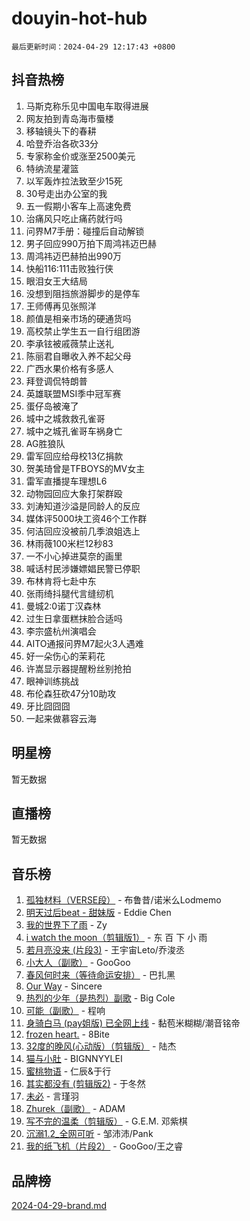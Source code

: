 # douyin-hot-hub

`最后更新时间：2024-04-29 12:17:43 +0800`

## 抖音热榜

1. 马斯克称乐见中国电车取得进展
1. 网友拍到青岛海市蜃楼
1. 移轴镜头下的春耕
1. 哈登乔治各砍33分
1. 专家称金价或涨至2500美元
1. 特纳流星灌篮
1. 以军轰炸拉法致至少15死
1. 30号走出办公室的我
1. 五一假期小客车上高速免费
1. 治痛风只吃止痛药就行吗
1. 问界M7手册：碰撞后自动解锁
1. 男子回应990万拍下周鸿祎迈巴赫
1. 周鸿祎迈巴赫拍出990万
1. 快船116:111击败独行侠
1. 眼泪女王大结局
1. 没想到阻挡旅游脚步的是停车
1. 王师傅再见张照洋
1. 颜值是相亲市场的硬通货吗
1. 高校禁止学生五一自行组团游
1. 李承铉被戚薇禁止送礼
1. 陈丽君自曝收入养不起父母
1. 广西水果价格有多感人
1. 拜登调侃特朗普
1. 英雄联盟MSI季中冠军赛
1. 蛋仔岛被淹了
1. 城中之城救救孔雀哥
1. 城中之城孔雀哥车祸身亡
1. AG胜狼队
1. 雷军回应给母校13亿捐款
1. 贺美琦曾是TFBOYS的MV女主
1. 雷军直播提车理想L6
1. 动物园回应大象打架群殴
1. 刘涛知道沙溢是同龄人的反应
1. 媒体评5000块工资46个工作群
1. 何洁回应没被前几季浪姐选上
1. 林雨薇100米栏12秒83
1. 一不小心掉进莫奈的画里
1. 喊话村民涉嫌嫖娼民警已停职
1. 布林肯将七赴中东
1. 张雨绮抖腿代言缝纫机
1. 曼城2:0诺丁汉森林
1. 过生日拿蛋糕抹脸合适吗
1. 李宗盛杭州演唱会
1. AITO通报问界M7起火3人遇难
1. 好一朵伤心的茉莉花
1. 许嵩显示器提醒粉丝别抢拍
1. 眼神训练挑战
1. 布伦森狂砍47分10助攻
1. 牙比囧囧囧
1. 一起来做慕容云海

## 明星榜

暂无数据

## 直播榜

暂无数据

## 音乐榜

1. [孤独材料（VERSE段）](https://sf3-cdn-tos.douyinstatic.com/obj/tos-cn-ve-2774/ocX7glDNHYlwFeYrGQfBZoThtvPWy8tCCEBGKQ) - 布鲁昔/诺米么Lodmemo
1. [明天过后beat - 甜妹版](https://sf5-hl-cdn-tos.douyinstatic.com/obj/tos-cn-ve-2774/osMLYeeoMm04CZyaI91XUDF8OzLRLgePKALGHI) - Eddie Chen
1. [我的世界下了雨](https://sf5-hl-cdn-tos.douyinstatic.com/obj/tos-cn-ve-2774/o85sBiwXIByH9bWIMAEEOoiQ1o1m9Afn15BspE) - Zy
1. [i watch the moon（剪辑版1）](https://sf5-hl-cdn-tos.douyinstatic.com/obj/tos-cn-ve-2774/o0I9mSChzHZANMJIEBfkCQzzg6N5WAcVtqft9P) - 东 百 下 小 雨
1. [若月亮没来 (片段3)](https://sf5-hl-cdn-tos.douyinstatic.com/obj/tos-cn-ve-2774/okfyEUsGW1B1ovJi5JiN9IjvAT2lMwA054GoEB) - 王宇宙Leto/乔浚丞
1. [小大人（副歌）](https://sf5-hl-cdn-tos.douyinstatic.com/obj/tos-cn-ve-2774/oIhaDwehWhLFsVIG7QIICLLazDNGJAGg5geeb4) - GooGoo
1. [春风何时来（等待命运安排）](https://sf3-cdn-tos.douyinstatic.com/obj/tos-cn-ve-2774/oICBNbD3gelMfB4WgiD1KI2jQtXZE2FgHLwtsl) - 巴扎黑
1. [Our Way](https://sf3-cdn-tos.douyinstatic.com/obj/tos-cn-ve-2774/o8tPEkQgQNCe0DPeFwZzYrbqLlnzBBrYidWkEZ) - Sincere
1. [热烈的少年（是热烈）副歌](https://sf3-cdn-tos.douyinstatic.com/obj/tos-cn-ve-2774/owVNI0CLDAUMtSz6TEYvfFBFL4UDFFhLfgK8fa) - Big Cole
1. [可能（副歌）](https://sf5-hl-cdn-tos.douyinstatic.com/obj/tos-cn-ve-2774/cde1731888894259b333569393c2fb51) - 程响
1. [身骑白马 (pay姐版) 已全网上线](https://sf5-hl-cdn-tos.douyinstatic.com/obj/tos-cn-ve-2774/oQLO5ZgLsFkaDhdIIveF2zUCgfweY0gWaH4AQG) - 黏苞米糊糊/潮音铭帝
1. [frozen heart.](https://sf5-hl-cdn-tos.douyinstatic.com/obj/tos-cn-ve-2774/oIIWJfyjIACZA9zQMtnJ6hQQhFC4vhCupoRBsO) - 8Bite
1. [32度的晚风(心动版）（剪辑版）](https://sf5-hl-cdn-tos.douyinstatic.com/obj/tos-cn-ve-2774/owNyabsyWdzUulxhoJfK8IBXgp0UMQAHpvGh2B) - 陆杰
1. [猫与小肚](https://sf5-hl-cdn-tos.douyinstatic.com/obj/tos-cn-ve-2774/osZeoClMECgK8DYl6VebABgbchEtPYQjZEnRtd) - BIGNNYYLEI
1. [蜜桃物语](https://sf5-hl-cdn-tos.douyinstatic.com/obj/tos-cn-ve-2774/oIhOSCZtIACtYU4XQkngiW9kCBfVD1Fz9IYeqL) - 仁辰&于行
1. [其实都没有 (剪辑版2)](https://sf5-hl-cdn-tos.douyinstatic.com/obj/tos-cn-ve-2774/oEBNQenHZtBhxYjGgUDQk0BCHTigQafgFlbQ7k) - 于冬然
1. [未必](https://sf3-cdn-tos.douyinstatic.com/obj/tos-cn-ve-2774/ogntQMFnKQDZUgTCYuJgfLEtleYZZFxBQqhhFB) - 言瑾羽
1. [Zhurek（副歌）](https://sf6-cdn-tos.douyinstatic.com/obj/tos-cn-ve-2774/ooQm8FBZQDlf0btEYgVpCcSCQfrdJGBEKZYBGS) - ADAM
1. [写不完的温柔（剪辑版）](https://sf6-cdn-tos.douyinstatic.com/obj/tos-cn-ve-2774/oYBzzZQJ233GfwkemJJffAIWgeIYrjZfWhHTcG) - G.E.M. 邓紫棋
1. [沉溺1.2_全网可听](https://sf5-hl-cdn-tos.douyinstatic.com/obj/tos-cn-ve-2774/ok2QoiBqsWAX9McZmWiI9gAB0EzwD4Xj6yfmtH) - 邹沛沛/Pank
1. [我的纸飞机（片段2）](https://sf3-cdn-tos.douyinstatic.com/obj/tos-cn-ve-2774/oM2ZrKcg2CD5AeRB2gkeXOFB1IxAGJdZPazYHf) - GooGoo/王之睿

## 品牌榜

[2024-04-29-brand.md](2024-04-29-brand.md)
